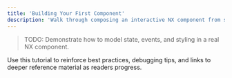 ```yaml
---
title: 'Building Your First Component'
description: 'Walk through composing an interactive NX component from scratch.'
---
```


> TODO: Demonstrate how to model state, events, and styling in a real NX component.

Use this tutorial to reinforce best practices, debugging tips, and links to deeper reference material as readers progress.
